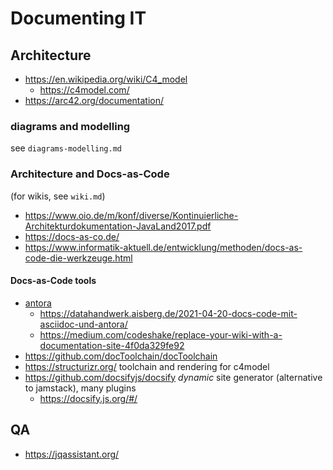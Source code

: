 # Documenting IT

## Architecture

* https://en.wikipedia.org/wiki/C4_model
  + https://c4model.com/
* https://arc42.org/documentation/

### diagrams and modelling

see `diagrams-modelling.md`

### Architecture and Docs-as-Code

(for wikis, see `wiki.md`)

* https://www.oio.de/m/konf/diverse/Kontinuierliche-Architekturdokumentation-JavaLand2017.pdf
* https://docs-as-co.de/
* https://www.informatik-aktuell.de/entwicklung/methoden/docs-as-code-die-werkzeuge.html

#### Docs-as-Code tools

* [antora](https://antora.org/)
  + https://datahandwerk.aisberg.de/2021-04-20-docs-code-mit-asciidoc-und-antora/
  + https://medium.com/codeshake/replace-your-wiki-with-a-documentation-site-4f0da329fe92
* https://github.com/docToolchain/docToolchain
* https://structurizr.org/ toolchain and rendering for c4model
* https://github.com/docsifyjs/docsify _dynamic_ site generator (alternative to jamstack), many plugins
  + https://docsify.js.org/#/

## QA

* https://jqassistant.org/
